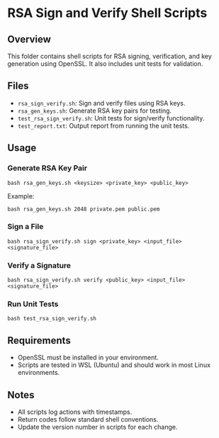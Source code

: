# RSA Sign and Verify Shell Scripts

## Overview
This folder contains shell scripts for RSA signing, verification, and key generation using OpenSSL. It also includes unit tests for validation.

## Files
- `rsa_sign_verify.sh`: Sign and verify files using RSA keys.
- `rsa_gen_keys.sh`: Generate RSA key pairs for testing.
- `test_rsa_sign_verify.sh`: Unit tests for sign/verify functionality.
- `test_report.txt`: Output report from running the unit tests.

## Usage
### Generate RSA Key Pair
```
bash rsa_gen_keys.sh <keysize> <private_key> <public_key>
```
Example:
```
bash rsa_gen_keys.sh 2048 private.pem public.pem
```

### Sign a File
```
bash rsa_sign_verify.sh sign <private_key> <input_file> <signature_file>
```

### Verify a Signature
```
bash rsa_sign_verify.sh verify <public_key> <input_file> <signature_file>
```

### Run Unit Tests
```
bash test_rsa_sign_verify.sh
```

## Requirements
- OpenSSL must be installed in your environment.
- Scripts are tested in WSL (Ubuntu) and should work in most Linux environments.

## Notes
- All scripts log actions with timestamps.
- Return codes follow standard shell conventions.
- Update the version number in scripts for each change.
